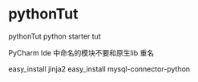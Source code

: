 # pythonTut
pythonTut
python starter tut

PyCharm Ide 中命名的模块不要和原生lib 重名

easy_install jinja2
easy_install mysql-connector-python